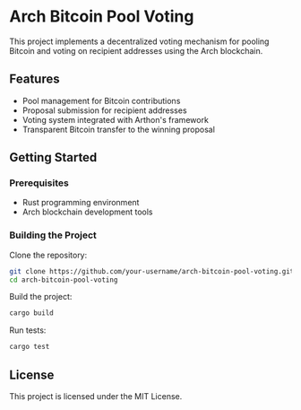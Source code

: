# Arch Bitcoin Pool Voting

This project implements a decentralized voting mechanism for pooling Bitcoin and voting on recipient addresses using the Arch blockchain.

## Features
- Pool management for Bitcoin contributions
- Proposal submission for recipient addresses
- Voting system integrated with Arthon's framework
- Transparent Bitcoin transfer to the winning proposal

## Getting Started

### Prerequisites
- Rust programming environment
- Arch blockchain development tools

### Building the Project
Clone the repository:
```sh
git clone https://github.com/your-username/arch-bitcoin-pool-voting.git
cd arch-bitcoin-pool-voting
```

Build the project:
```sh
cargo build
```

Run tests:
```sh
cargo test
```

## License
This project is licensed under the MIT License.
